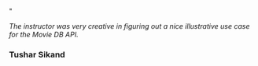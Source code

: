 <p class="quote-char">"</p> 

_The instructor was very creative in figuring out a nice illustrative use case for the Movie DB API._

### Tushar Sikand
